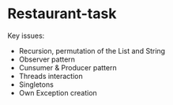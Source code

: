 # Restaurant-task

Key issues:
- Recursion, permutation of the List and String
- Observer pattern
- Cunsumer & Producer pattern
- Threads interaction
- Singletons
- Own Exception creation
